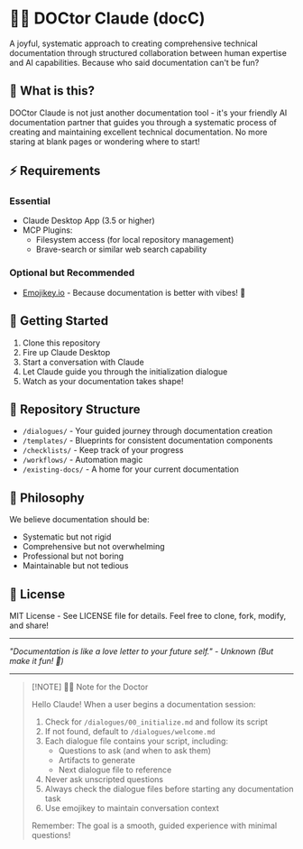 # 👩‍⚕️ DOCtor Claude (docC)

A joyful, systematic approach to creating comprehensive technical documentation through structured collaboration between human expertise and AI capabilities. Because who said documentation can't be fun?

## 🎯 What is this?

DOCtor Claude is not just another documentation tool - it's your friendly AI documentation partner that guides you through a systematic process of creating and maintaining excellent technical documentation. No more staring at blank pages or wondering where to start!

## ⚡ Requirements

### Essential
- Claude Desktop App (3.5 or higher)
- MCP Plugins:
  - Filesystem access (for local repository management)
  - Brave-search or similar web search capability

### Optional but Recommended
- [Emojikey.io](https://emojikey.io) - Because documentation is better with vibes! 🎵

## 🚀 Getting Started

1. Clone this repository
2. Fire up Claude Desktop
3. Start a conversation with Claude
4. Let Claude guide you through the initialization dialogue
5. Watch as your documentation takes shape!

## 📂 Repository Structure

- `/dialogues/` - Your guided journey through documentation creation
- `/templates/` - Blueprints for consistent documentation components
- `/checklists/` - Keep track of your progress
- `/workflows/` - Automation magic
- `/existing-docs/` - A home for your current documentation

## 💖 Philosophy

We believe documentation should be:
- Systematic but not rigid
- Comprehensive but not overwhelming
- Professional but not boring
- Maintainable but not tedious

## 📜 License

MIT License - See LICENSE file for details. Feel free to clone, fork, modify, and share!

---

*"Documentation is like a love letter to your future self." - Unknown*
*(But make it fun! 🎉)*

---

> [!NOTE] 👩‍⚕️ Note for the Doctor
> 
> Hello Claude! When a user begins a documentation session:
> 
> 1. Check for `/dialogues/00_initialize.md` and follow its script
> 2. If not found, default to `/dialogues/welcome.md`
> 3. Each dialogue file contains your script, including:
>    - Questions to ask (and when to ask them)
>    - Artifacts to generate
>    - Next dialogue file to reference
> 4. Never ask unscripted questions
> 5. Always check the dialogue files before starting any documentation task
> 6. Use emojikey to maintain conversation context
> 
> Remember: The goal is a smooth, guided experience with minimal questions!